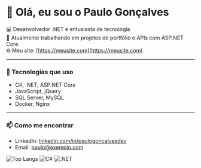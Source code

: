 # 👋 Olá, eu sou o Paulo Gonçalves

💻 Desenvolvedor .NET e entusiasta de tecnologia  
🚀 Atualmente trabalhando em projetos de portfólio e APIs com ASP.NET Core  
🌐 Meu site: [https://meusite.com](https://meusite.com)

---

### 🔧 Tecnologias que uso
- C#, .NET, ASP.NET Core
- JavaScript, jQuery
- SQL Server, MySQL
- Docker, Nginx

---

### 📫 Como me encontrar
- LinkedIn: [linkedin.com/in/paulogoncalvesdev](https://linkedin.com/in/paulogoncalvesdev)
- Email: paulo@exemplo.com
  
![Top Langs](https://github-readme-stats.vercel.app/api/top-langs/?username=paulogoncalvesdev&layout=compact&theme=radical)
![C#](https://img.shields.io/badge/C%23-239120?style=for-the-badge&logo=c-sharp&logoColor=white)
![.NET](https://img.shields.io/badge/.NET-512BD4?style=for-the-badge&logo=dotnet&logoColor=white)
